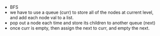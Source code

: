 - BFS
- we have to use a queue (curr) to store all of the nodes at current level, and add each node val to a list.
- pop out a node each time and store its children to another queue (next)
- once curr is empty, then assign the next to curr, and empty the next.